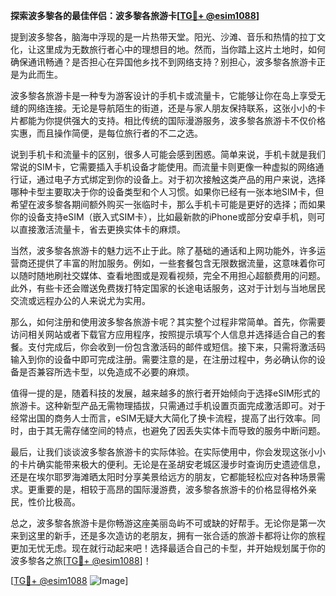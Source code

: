**探索波多黎各的最佳伴侣：波多黎各旅游卡[[TG💪+ @esim1088](https://t.me/s/esim1088)]**

提到波多黎各，脑海中浮现的是一片热带天堂。阳光、沙滩、音乐和热情的拉丁文化，让这里成为无数旅行者心中的理想目的地。然而，当你踏上这片土地时，如何确保通讯畅通？是否担心在异国他乡找不到网络支持？别担心，波多黎各旅游卡正是为此而生。

波多黎各旅游卡是一种专为游客设计的手机卡或流量卡，它能够让你在岛上享受无缝的网络连接。无论是导航陌生的街道，还是与家人朋友保持联系，这张小小的卡片都能为你提供强大的支持。相比传统的国际漫游服务，波多黎各旅游卡不仅价格实惠，而且操作简便，是每位旅行者的不二之选。

说到手机卡和流量卡的区别，很多人可能会感到困惑。简单来说，手机卡就是我们常说的SIM卡，它需要插入手机设备才能使用。而流量卡则更像一种虚拟的网络通行证，通过电子方式绑定到你的设备上。对于初次接触这类产品的用户来说，选择哪种卡型主要取决于你的设备类型和个人习惯。如果你已经有一张本地SIM卡，但希望在波多黎各期间额外购买一张临时卡，那么手机卡可能是更好的选择；而如果你的设备支持eSIM（嵌入式SIM卡），比如最新款的iPhone或部分安卓手机，则可以直接激活流量卡，省去更换实体卡的麻烦。

当然，波多黎各旅游卡的魅力远不止于此。除了基础的通话和上网功能外，许多运营商还提供了丰富的附加服务。例如，一些套餐包含无限数据流量，这意味着你可以随时随地刷社交媒体、查看地图或是观看视频，完全不用担心超额费用的问题。此外，有些卡还会赠送免费拨打特定国家的长途电话服务，这对于计划与当地居民交流或远程办公的人来说尤为实用。

那么，如何注册和使用波多黎各旅游卡呢？其实整个过程非常简单。首先，你需要访问相关网站或者下载官方应用程序，按照提示填写个人信息并选择适合自己的套餐。支付完成后，你会收到一份包含激活码的邮件或短信。接下来，只需将激活码输入到你的设备中即可完成注册。需要注意的是，在注册过程中，务必确认你的设备是否兼容所选卡型，以免造成不必要的麻烦。

值得一提的是，随着科技的发展，越来越多的旅行者开始倾向于选择eSIM形式的旅游卡。这种新型产品无需物理插拔，只需通过手机设置页面完成激活即可。对于经常出国的商务人士而言，eSIM无疑大大简化了换卡流程，提高了出行效率。同时，由于其无需存储空间的特点，也避免了因丢失实体卡而导致的服务中断问题。

最后，让我们谈谈波多黎各旅游卡的实际体验。在实际使用中，你会发现这张小小的卡片确实能带来极大的便利。无论是在圣胡安老城区漫步时查询历史遗迹信息，还是在埃尔耶罗海滩晒太阳时分享美景给远方的朋友，它都能轻松应对各种场景需求。更重要的是，相较于高昂的国际漫游费，波多黎各旅游卡的价格显得格外亲民，性价比极高。

总之，波多黎各旅游卡是你畅游这座美丽岛屿不可或缺的好帮手。无论你是第一次来到这里的新手，还是多次造访的老朋友，拥有一张合适的旅游卡都将让你的旅程更加无忧无虑。现在就行动起来吧！选择最适合自己的卡型，并开始规划属于你的波多黎各之旅[[TG💪+ @esim1088](https://t.me/s/esim1088)]！

[[TG💪+ @esim1088](https://t.me/s/esim1088) ![Image](https://i.postimg.cc/4NQfJmqS/Snipaste-2025-05-13-00-14-12.png)]